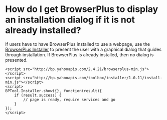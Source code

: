 # How do I get BrowserPlus to display an installation dialog if it is not already installed?

If users have to have BrowserPlus installed to use a webpage, use the [BrowserPlus
Installer](http://browserplus.yahoo.com/developer/web/toolbox/installer/) to present 
the user with a graphical dialog that guides through installation. If BrowserPlus is 
already installed, then no dialog is presented.

    <script src="http://bp.yahooapis.com/2.4.21/browserplus-min.js"></script>  
    <script src="http://bp.yahooapis.com/toolbox/installer/1.0.11/install-min.js"></script>  
    <script>
    BPTool.Installer.show({}, function(result){
        if (result.success) {
            // page is ready, require services and go
        }
    });
    </script>
